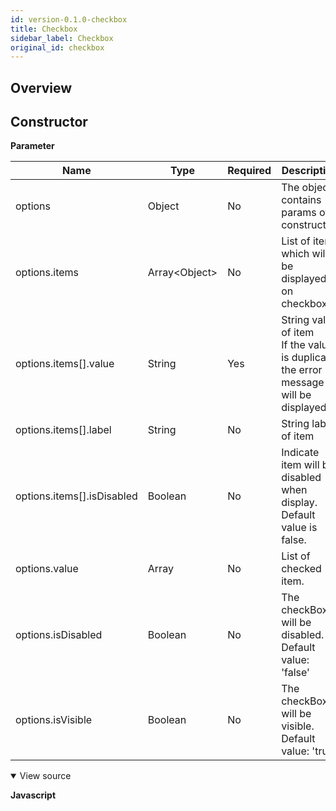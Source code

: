 ```yaml
---
id: version-0.1.0-checkbox
title: Checkbox
sidebar_label: Checkbox
original_id: checkbox
---
```


## Overview

## Constructor

**Parameter**

| Name                       | Type                            | Required | Description                                                                                    |
| -------------------------- | ------------------------------- | -------- | ---------------------------------------------------------------------------------------------- |
| options                    | Object                          | No       | The object contains params of constructor.                                                     |
| options.items              | Array&lt;Object&gt; | No       | List of items which will be displayed on checkbox.                                             |
| options.items[].value      | String                          | Yes      | String value of item <br> If the value is duplicate, the error message will be displayed |
| options.items[].label      | String                          | No       | String label of item                                                                           |
| options.items[].isDisabled | Boolean                         | No       | Indicate item will be disabled when display. Default value is false.                           |
| options.value              | Array<String>                   | No       | List of checked item.                                                                          |
| options.isDisabled         | Boolean                         | No       | The checkBox will be disabled. <br> Default value: 'false'                               |
| options.isVisible          | Boolean                         | No       | The checkBox will be visible. <br> Default value: 'true'                                 |

<details class="tab-container" open> <Summary>View source</Summary>

**Javascript**
```javascript

```
</details>